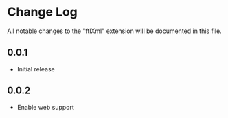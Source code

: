 # Change Log

All notable changes to the "ftlXml" extension will be documented in this file.

## 0.0.1

- Initial release

## 0.0.2

- Enable web support
